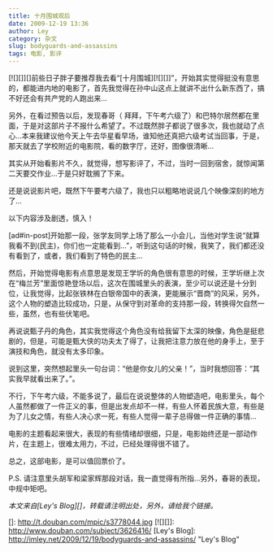 ```yaml
---
title: 十月围城观后
date: 2009-12-19 13:36
author: Ley
category: 杂文
slug: bodyguards-and-assassins
tags: 电影, 影评
---
```

[![][]][]前些日子胖子要推荐我去看“[十月围城][![][]]”，开始其实觉得挺没有意思的，都能进内地的电影了，首先我觉得在孙中山这点上就讲不出什么新东西了，搞不好还会有共产党的人跑出来...

另外，在看过预告以后，发现春哥（
拜拜，下午考六级了）和巴特尔居然都在里面，于是对这部片子不报什么希望了。不过既然胖子都说了很多次，我也就动了点心...本来我建议他今天上午去华星看早场，谁知他还真把六级考试当回事，于是，那天就去了学校附近的电影院，看的数字厅，还好，图像很清晰...

其实从开始看影片不久，就觉得，想写影评了，不过，当时一回到宿舍，就惊闻第二天要交作业...于是只好耽搁了下来。

还是说说影片吧，既然下午要考六级了，我也只以粗略地说说几个映像深刻的地方了...

以下内容涉及剧透，慎入！<!--more-->

[ad\#in-post]开始那一段，张学友同学上场了那么一小会儿，当他对学生说“就算我看不到(民主)，你们也一定能看到...”，听到这句话的时候，我笑了，我们都还没有看到了，或者，我们看到了特色的民主...

然后，开始觉得电影有点意思是发现王学圻的角色很有意思的时候，王学圻继上次在“梅兰芳”里面惊艳登场以后，这次在围城里头的表演，至少可以说还是十分到位，让我觉得，比起张铁林在白银帝国中的表演，更能展示“晋商”的风采，另外，这个人物的塑造比较成功，只是，从保守到对革命的支持那一段，转换得欠自然一些，虽然，也有些伏笔吧。

再说说甄子丹的角色，其实我觉得这个角色没有给我留下太深的映像，角色是挺悲剧的，但是，可能是甄大侠的功夫太了得了，让我把注意力放在他的身手上，至于演技和角色，就没有太多印象。

说到这里，突然想起里头一句台词：“他是你女儿的父亲！”，当时我想回答：“其实我早就看出来了。”。

不行，下午考六级，不能多说了，最后在说说整体的人物塑造吧，电影里头，每个人虽然都做了一件正义的事，但是出发点却不一样，有些人怀着民族大意，有些是为了儿女之情，有些人决心求一死，有些人觉得一辈子总得做一件正确的事情...

电影的主题看起来很大，表现的有些情绪却很细，只是，电影始终还是一部动作片，在主题上，很难太用力，不过，已经处理得很不错了。

总之，这部电影，是可以值回票价了。

P.S.
请注意里头胡军和梁家辉那段对话，我一直觉得有所指...另外，春哥的表现，中规中矩吧。

*本文来自[Ley's Blog][]，转载请注明出处，另外，请给我个链接。*

  []: http://t.douban.com/mpic/s3778044.jpg
  [![][]]: http://www.douban.com/subject/3626416/
  [Ley's Blog]: http://imley.net/2009/12/19/bodyguards-and-assassins/
    "Ley's Blog"
